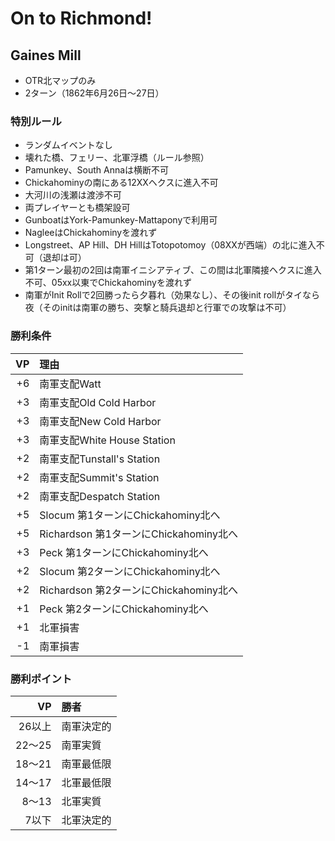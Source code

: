 # On to Richmond!

## Gaines Mill
- OTR北マップのみ
- 2ターン（1862年6月26日～27日）

### 特別ルール
- ランダムイベントなし
- 壊れた橋、フェリー、北軍浮橋（ルール参照）
- Pamunkey、South Annaは横断不可
- Chickahominyの南にある12XXヘクスに進入不可
- 大河川の浅瀬は渡渉不可
- 両プレイヤーとも橋架設可
- GunboatはYork-Pamunkey-Mattaponyで利用可
- NagleeはChickahominyを渡れず
- Longstreet、AP Hill、DH HillはTotopotomoy（08XXが西端）の北に進入不可（退却は可）
- 第1ターン最初の2回は南軍イニシアティブ、この間は北軍隣接ヘクスに進入不可、05xx以東でChickahominyを渡れず
- 南軍がInit Rollで2回勝ったら夕暮れ（効果なし）、その後init rollがタイなら夜（そのinitは南軍の勝ち、突撃と騎兵退却と行軍での攻撃は不可）

### 勝利条件
|VP|理由|
|-----:|:-----|
|+6|南軍支配Watt|
|+3|南軍支配Old Cold Harbor|
|+3|南軍支配New Cold Harbor|
|+3|南軍支配White House Station|
|+2|南軍支配Tunstall's Station|
|+2|南軍支配Summit's Station|
|+2|南軍支配Despatch Station|
|+5|Slocum 第1ターンにChickahominy北へ|
|+5|Richardson 第1ターンにChickahominy北へ|
|+3|Peck 第1ターンにChickahominy北へ|
|+2|Slocum 第2ターンにChickahominy北へ|
|+2|Richardson 第2ターンにChickahominy北へ|
|+1|Peck 第2ターンにChickahominy北へ|
|+1|北軍損害|
|-1|南軍損害|

### 勝利ポイント
|VP|勝者|
|-----:|:-----|
|26以上|南軍決定的|
|22～25|南軍実質|
|18～21|南軍最低限|
|14～17|北軍最低限|
|8～13|北軍実質|
|7以下|北軍決定的|
